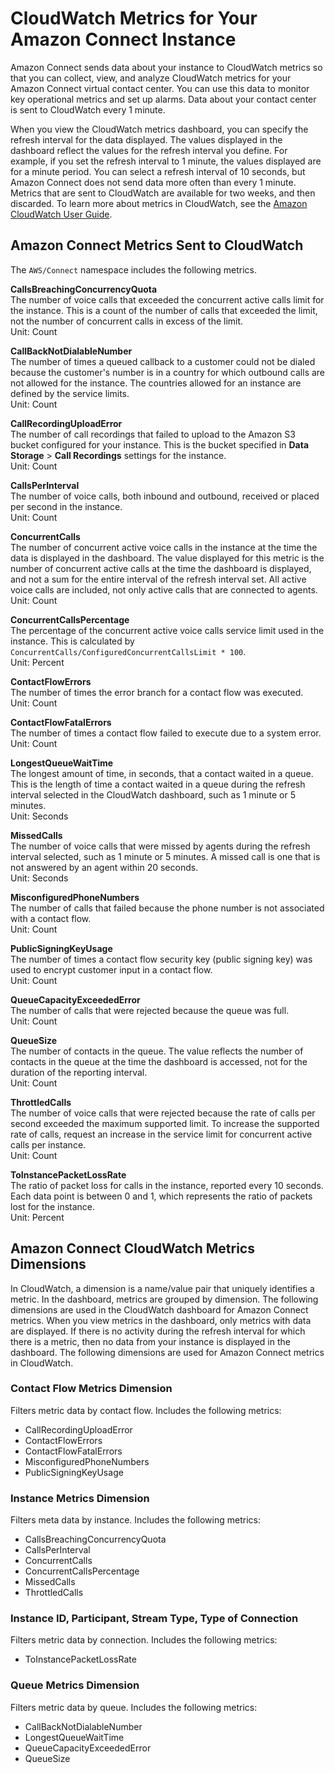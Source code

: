 # CloudWatch Metrics for Your Amazon Connect Instance<a name="monitoring-cloudwatch"></a>

Amazon Connect sends data about your instance to CloudWatch metrics so that you can collect, view, and analyze CloudWatch metrics for your Amazon Connect virtual contact center\. You can use this data to monitor key operational metrics and set up alarms\. Data about your contact center is sent to CloudWatch every 1 minute\.

When you view the CloudWatch metrics dashboard, you can specify the refresh interval for the data displayed\. The values displayed in the dashboard reflect the values for the refresh interval you define\. For example, if you set the refresh interval to 1 minute, the values displayed are for a minute period\. You can select a refresh interval of 10 seconds, but Amazon Connect does not send data more often than every 1 minute\. Metrics that are sent to CloudWatch are available for two weeks, and then discarded\. To learn more about metrics in CloudWatch, see the [Amazon CloudWatch User Guide](https://docs.aws.amazon.com/AmazonCloudWatch/latest/monitoring/)\.

## Amazon Connect Metrics Sent to CloudWatch<a name="connect-metrics-cloudwatch"></a>

The `AWS/Connect` namespace includes the following metrics\.

**CallsBreachingConcurrencyQuota**  
The number of voice calls that exceeded the concurrent active calls limit for the instance\. This is a count of the number of calls that exceeded the limit, not the number of concurrent calls in excess of the limit\.  
Unit: Count

**CallBackNotDialableNumber**  
The number of times a queued callback to a customer could not be dialed because the customer's number is in a country for which outbound calls are not allowed for the instance\. The countries allowed for an instance are defined by the service limits\.  
Unit: Count

**CallRecordingUploadError**  
The number of call recordings that failed to upload to the Amazon S3 bucket configured for your instance\. This is the bucket specified in **Data Storage** > **Call Recordings** settings for the instance\.  
Unit: Count

**CallsPerInterval**  
The number of voice calls, both inbound and outbound, received or placed per second in the instance\.  
Unit: Count

**ConcurrentCalls**  
The number of concurrent active voice calls in the instance at the time the data is displayed in the dashboard\. The value displayed for this metric is the number of concurrent active calls at the time the dashboard is displayed, and not a sum for the entire interval of the refresh interval set\. All active voice calls are included, not only active calls that are connected to agents\.  
Unit: Count

**ConcurrentCallsPercentage**  
The percentage of the concurrent active voice calls service limit used in the instance\. This is calculated by `ConcurrentCalls/ConfiguredConcurrentCallsLimit * 100`\.  
Unit: Percent

**ContactFlowErrors**  
The number of times the error branch for a contact flow was executed\.  
Unit: Count

**ContactFlowFatalErrors**  
The number of times a contact flow failed to execute due to a system error\.  
Unit: Count

**LongestQueueWaitTime**  
The longest amount of time, in seconds, that a contact waited in a queue\. This is the length of time a contact waited in a queue during the refresh interval selected in the CloudWatch dashboard, such as 1 minute or 5 minutes\.  
Unit: Seconds

**MissedCalls**  
The number of voice calls that were missed by agents during the refresh interval selected, such as 1 minute or 5 minutes\. A missed call is one that is not answered by an agent within 20 seconds\.  
Unit: Seconds

**MisconfiguredPhoneNumbers**  
The number of calls that failed because the phone number is not associated with a contact flow\.  
Unit: Count

**PublicSigningKeyUsage**  
The number of times a contact flow security key \(public signing key\) was used to encrypt customer input in a contact flow\.  
Unit: Count

**QueueCapacityExceededError**  
The number of calls that were rejected because the queue was full\.  
Unit: Count

**QueueSize**  
The number of contacts in the queue\. The value reflects the number of contacts in the queue at the time the dashboard is accessed, not for the duration of the reporting interval\.  
Unit: Count

**ThrottledCalls**  
The number of voice calls that were rejected because the rate of calls per second exceeded the maximum supported limit\. To increase the supported rate of calls, request an increase in the service limit for concurrent active calls per instance\.  
Unit: Count

**ToInstancePacketLossRate**  
The ratio of packet loss for calls in the instance, reported every 10 seconds\. Each data point is between 0 and 1, which represents the ratio of packets lost for the instance\.  
Unit: Percent

## Amazon Connect CloudWatch Metrics Dimensions<a name="connect-cloudwatch-dimensions"></a>

In CloudWatch, a dimension is a name/value pair that uniquely identifies a metric\. In the dashboard, metrics are grouped by dimension\. The following dimensions are used in the CloudWatch dashboard for Amazon Connect metrics\. When you view metrics in the dashboard, only metrics with data are displayed\. If there is no activity during the refresh interval for which there is a metric, then no data from your instance is displayed in the dashboard\. The following dimensions are used for Amazon Connect metrics in CloudWatch\.

### Contact Flow Metrics Dimension<a name="contact-flow-dimension"></a>

Filters metric data by contact flow\. Includes the following metrics:
+ CallRecordingUploadError
+ ContactFlowErrors
+ ContactFlowFatalErrors
+ MisconfiguredPhoneNumbers
+ PublicSigningKeyUsage

### Instance Metrics Dimension<a name="instance-metrics-dimension"></a>

Filters meta data by instance\. Includes the following metrics:
+ CallsBreachingConcurrencyQuota
+ CallsPerInterval
+ ConcurrentCalls
+ ConcurrentCallsPercentage
+ MissedCalls
+ ThrottledCalls

### Instance ID, Participant, Stream Type, Type of Connection<a name="stream-type-dimension"></a>

Filters metric data by connection\. Includes the following metrics:
+ ToInstancePacketLossRate

### Queue Metrics Dimension<a name="queue-metrics-dimension"></a>

Filters metric data by queue\. Includes the following metrics:
+ CallBackNotDialableNumber
+ LongestQueueWaitTime
+ QueueCapacityExceededError
+ QueueSize